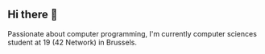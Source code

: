 ## Hi there 👋

Passionate about computer programming, I'm currently computer sciences student at 19 (42 Network) in Brussels.

